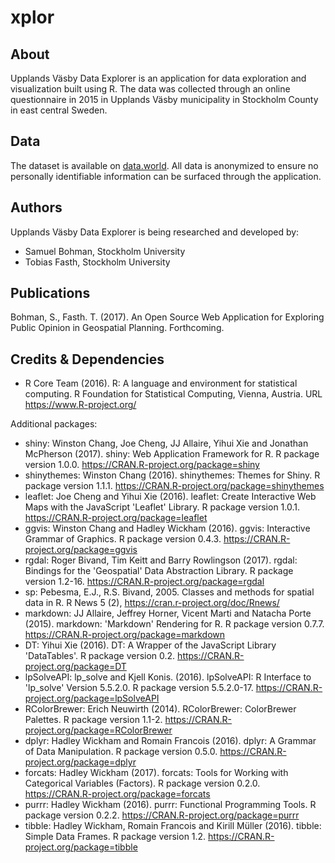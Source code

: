 # xplor

## About

Upplands Väsby Data Explorer is an application for data exploration and visualization built using R. The data was collected through an online questionnaire in 2015 in Upplands Väsby municipality in Stockholm County in east central Sweden. 

## Data

The dataset is available on [data.world](https://data.world/samuel-bohman/2015-upplands-vasby-municipality). All data is anonymized to ensure no personally identifiable information can be surfaced through the application. 

## Authors

Upplands Väsby Data Explorer is being researched and developed by: 

* Samuel Bohman, Stockholm University
* Tobias Fasth, Stockholm University

## Publications

Bohman, S., Fasth. T. (2017). An Open Source Web Application for Exploring Public Opinion in Geospatial Planning. Forthcoming.  

## Credits & Dependencies

* R Core Team (2016). R: A language and environment for statistical computing. R Foundation for Statistical Computing, Vienna, Austria. URL https://www.R-project.org/

Additional packages:

* shiny: Winston Chang, Joe Cheng, JJ Allaire, Yihui Xie and Jonathan McPherson (2017). shiny: Web Application Framework for R. R package version 1.0.0. https://CRAN.R-project.org/package=shiny
* shinythemes: Winston Chang (2016). shinythemes: Themes for Shiny. R package version 1.1.1. https://CRAN.R-project.org/package=shinythemes
* leaflet: Joe Cheng and Yihui Xie (2016). leaflet: Create Interactive Web Maps with the JavaScript 'Leaflet' Library. R package version 1.0.1. https://CRAN.R-project.org/package=leaflet
* ggvis: Winston Chang and Hadley Wickham (2016). ggvis: Interactive Grammar of Graphics. R package version 0.4.3. https://CRAN.R-project.org/package=ggvis
* rgdal: Roger Bivand, Tim Keitt and Barry Rowlingson (2017). rgdal: Bindings for the 'Geospatial' Data Abstraction Library. R package version 1.2-16. https://CRAN.R-project.org/package=rgdal
* sp: Pebesma, E.J., R.S. Bivand, 2005. Classes and methods for spatial data in R. R News 5 (2), https://cran.r-project.org/doc/Rnews/
* markdown: JJ Allaire, Jeffrey Horner, Vicent Marti and Natacha Porte (2015). markdown: 'Markdown' Rendering for R. R package version 0.7.7. https://CRAN.R-project.org/package=markdown
* DT: Yihui Xie (2016). DT: A Wrapper of the JavaScript Library 'DataTables'. R package version 0.2. https://CRAN.R-project.org/package=DT
* lpSolveAPI: lp_solve and Kjell Konis. (2016). lpSolveAPI: R Interface to 'lp_solve' Version 5.5.2.0. R package version 5.5.2.0-17. https://CRAN.R-project.org/package=lpSolveAPI
* RColorBrewer: Erich Neuwirth (2014). RColorBrewer: ColorBrewer Palettes. R package version 1.1-2. https://CRAN.R-project.org/package=RColorBrewer
* dplyr: Hadley Wickham and Romain Francois (2016). dplyr: A Grammar of Data Manipulation. R package version 0.5.0. https://CRAN.R-project.org/package=dplyr
* forcats: Hadley Wickham (2017). forcats: Tools for Working with Categorical Variables (Factors). R package version 0.2.0. https://CRAN.R-project.org/package=forcats
* purrr: Hadley Wickham (2016). purrr: Functional Programming Tools. R package version 0.2.2. https://CRAN.R-project.org/package=purrr
* tibble: Hadley Wickham, Romain Francois and Kirill Müller (2016). tibble: Simple Data Frames. R package version 1.2. https://CRAN.R-project.org/package=tibble
